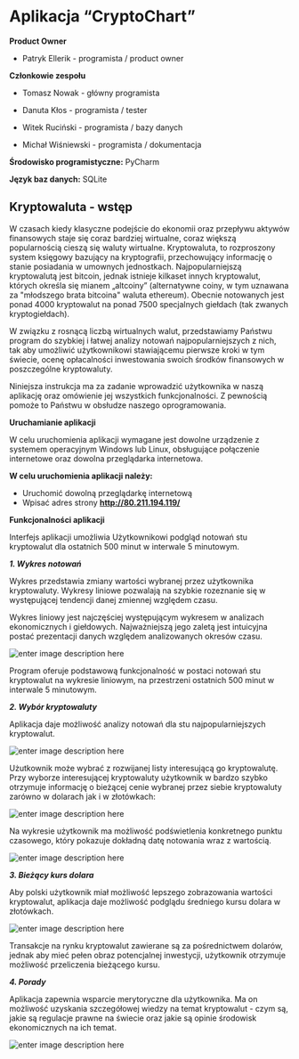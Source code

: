 Aplikacja “CryptoChart”
=============================
**Product Owner**

-   Patryk Ellerik - programista / product owner
    

**Członkowie zespołu**

-   Tomasz Nowak - główny programista
    
-   Danuta Kłos - programista / tester
    
-   Witek Ruciński - programista / bazy danych
    
-   Michał Wiśniewski - programista / dokumentacja
    

**Środowisko programistyczne:** PyCharm

**Język baz danych:** SQLite
  

## Kryptowaluta - wstęp


W czasach kiedy klasyczne podejście do ekonomii oraz przepływu aktywów finansowych staje się coraz bardziej wirtualne, coraz większą popularnością cieszą się waluty wirtualne. Kryptowaluta, to rozproszony system księgowy bazujący na kryptografii, przechowujący informację o stanie posiadania w umownych jednostkach. Najpopularniejszą kryptowalutą jest bitcoin, jednak istnieje kilkaset innych kryptowalut, których określa się mianem „altcoiny” (alternatywne coiny, w tym uznawana za "młodszego brata bitcoina" waluta ethereum). Obecnie notowanych jest ponad 4000 kryptowalut na ponad 7500 specjalnych giełdach (tak zwanych kryptogiełdach).

W związku z rosnącą liczbą wirtualnych walut, przedstawiamy Państwu program do szybkiej i łatwej analizy notowań najpopularniejszych z nich, tak aby umożliwić użytkownikowi stawiającemu pierwsze kroki w tym świecie, ocenę opłacalności inwestowania swoich środków finansowych w poszczególne kryptowaluty.

Niniejsza instrukcja ma za zadanie wprowadzić użytkownika w naszą aplikację oraz omówienie jej wszystkich funkcjonalności. Z pewnością pomoże to Państwu w obsłudze naszego oprogramowania.



**Uruchamianie aplikacji**

W celu uruchomienia aplikacji wymagane jest dowolne urządzenie z systemem operacyjnym Windows lub Linux, obsługujące połączenie internetowe oraz dowolna przeglądarka internetowa.

  

**W celu uruchomienia aplikacji należy:**

 - Uruchomić dowolną przeglądarkę internetową
 - Wpisać adres strony **http://80.211.194.119/**

  

**Funkcjonalności aplikacji**

Interfejs aplikacji umożliwia Użytkownikowi podgląd notowań stu kryptowalut dla ostatnich 500 minut w interwale 5 minutowym.

***1.  Wykres notowań***
    
Wykres przedstawia zmiany wartości wybranej przez użytkownika kryptowaluty. Wykresy liniowe pozwalają na szybkie rozeznanie się w występującej tendencji danej zmiennej względem czasu.

Wykres liniowy jest najczęściej występującym wykresem w analizach ekonomicznych i giełdowych. Najważniejszą jego zaletą jest intuicyjna postać prezentacji danych względem analizowanych okresów czasu.

![enter image description here](https://lh3.googleusercontent.com/md27TMTjlCuOu2Fs31Pq8HERY7FjMNLMSMZldSMT6u_HdCKgBqwxUFWMNA-s7dgQbU5IZn-iAoo)

Program oferuje podstawową funkcjonalność w postaci notowań stu kryptowalut na wykresie liniowym, na przestrzeni ostatnich 500 minut w interwale 5 minutowym.

***2.  Wybór kryptowaluty***

Aplikacja daje możliwość analizy notowań dla stu najpopularniejszych kryptowalut.

![enter image description here](https://lh3.googleusercontent.com/OQP22k8ZJak2fxUGgVCzEendxWzWGFh1vjzzQdCB9ois8HanAqbkv54tBfsprJCR8Jqj0eGIHXg)

Użutkownik może wybrać z rozwijanej listy interesującą go kryptowalutę.
Przy wyborze interesującej kryptowaluty użytkownik w bardzo szybko otrzymuje informację o bieżącej cenie wybranej przez siebie kryptowaluty zarówno w dolarach jak i w złotówkach:

![enter image description here](https://lh3.googleusercontent.com/WjeVItCusoKkk_hbgxBL0g9kNcVfkc91QFxQTX6e2lyQVTQCqi5h8UExw7CO4gcUg_kivDoEm6Q)

Na wykresie użytkownik ma możliwość podświetlenia konkretnego punktu czasowego, który pokazuje dokładną datę notowania wraz z wartością.

![enter image description here](https://lh3.googleusercontent.com/6PDMIjieVR5XTZxg22UbPpQV7HvVorwCqxYUumCZWocdOfOrtHfPutZNVF__xs6BydrnYSR0kZQ)

***3. Bieżący kurs dolara***
	
Aby polski użytkownik miał możliwość lepszego zobrazowania wartości kryptowalut, aplikacja daje możliwość podglądu średniego kursu dolara w złotówkach.
	
![enter image description here](https://lh3.googleusercontent.com/suBript6b1IpMdwziCatg8j-ZSGNpjJ7ZKiphrcU0VKtPaTiFmGfZpKdFBYVAQFlrqUhjgzB1I4)

Transakcje na rynku kryptowalut zawierane są za pośrednictwem dolarów, jednak aby mieć pełen obraz potencjalnej inwestycji, użytkownik otrzymuje możliwość przeliczenia bieżącego kursu.

***4. Porady***

Aplikacja zapewnia wsparcie merytoryczne dla użytkownika. Ma on możliwość uzyskania szczegółowej wiedzy na temat kryptowalut - czym są, jakie są regulacje prawne na świecie oraz jakie są opinie środowisk ekonomicznych na ich temat.
	
![enter image description here](https://lh3.googleusercontent.com/JG7v_Vq1CQtGyn3g5f6kaKmiH8YeOV7Sym6Q_3Lwl0tK2ajH545xzxxgg06pzKFddcQQ16fRB9o)
